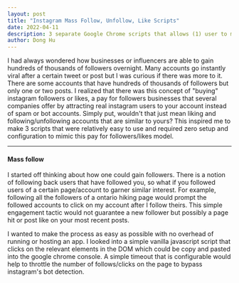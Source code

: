 ```yaml
---
layout: post
title: "Instagram Mass Follow, Unfollow, Like Scripts"
date: 2022-04-11
description: 3 separate Google Chrome scripts that allows (1) user to mass follow instagram users on another's profile, (2) user to mass unfollow instagram users on another's profile and (3) user to mass like posts on a certain hashtag/search query.
author: Dong Hu
---
```

I had always wondered how businesses or influencers are able to gain hundreds of thousands of followers overnight. Many accounts go instantly viral after a certain tweet or post but I was curious if there was more to it. There are some accounts that have hundreds of thousands of followers but only one or two posts. I realized that there was this concept of "buying" instagram followers or likes, a pay for followers businesses that several companies offer by attracting real instagram users to your account instead of spam or bot accounts. Simply put, wouldn't that just mean liking and following/unfollowing accounts that are similar to yours? This inspired me to make 3 scripts that were relatively easy to use and required zero setup and configuration to mimic this pay for followers/likes model.

<hr />

#### Mass follow

I started off thinking about how one could gain followers. There is a notion of following back users that have followed you, so what if you followed users of a certain page/account to garner similar interest. For example, following all the followers of a ontario hiking page would prompt the followed accounts to click on my account after I follow theirs. This simple engagement tactic would not guarantee a new follower but possibly a page hit or post like on your most recent posts.

I wanted to make the process as easy as possible with no overhead of running or hosting an app. I looked into a simple vanilla javascript script that clicks on the relevant elements in the DOM which could be copy and pasted into the google chrome console. A simple timeout that is configurable would help to throttle the number of follows/clicks on the page to bypass instagram's bot detection.

<script src="https://gist.github.com/chaodonghu/c25c7ee3e3eb85c0a0de051892e596a4.js"></script>
